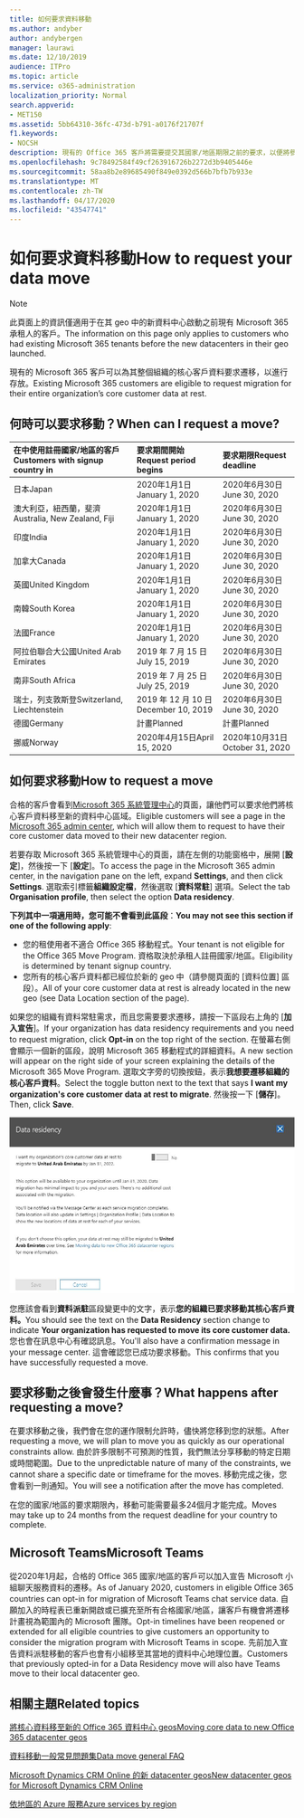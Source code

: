 ```yaml
---
title: 如何要求資料移動
ms.author: andyber
author: andybergen
manager: laurawi
ms.date: 12/10/2019
audience: ITPro
ms.topic: article
ms.service: o365-administration
localization_priority: Normal
search.appverid:
- MET150
ms.assetid: 5bb64310-36fc-473d-b791-a0176f21707f
f1.keywords:
- NOCSH
description: 現有的 Office 365 客戶將需要提交其國家/地區期限之前的要求，以便將參與 Microsoft 365 服務的客戶資料移至新的地理位置。
ms.openlocfilehash: 9c78492584f49cf263916726b2272d3b9405446e
ms.sourcegitcommit: 58aa8b2e89685490f849e0392d566b7bfb7b933e
ms.translationtype: MT
ms.contentlocale: zh-TW
ms.lasthandoff: 04/17/2020
ms.locfileid: "43547741"
---
```

# <a name="how-to-request-your-data-move"></a><span data-ttu-id="3a2d3-103">如何要求資料移動</span><span class="sxs-lookup"><span data-stu-id="3a2d3-103">How to request your data move</span></span>

> [!NOTE]
> <span data-ttu-id="3a2d3-104">此頁面上的資訊僅適用于在其 geo 中的新資料中心啟動之前現有 Microsoft 365 承租人的客戶。</span><span class="sxs-lookup"><span data-stu-id="3a2d3-104">The information on this page only applies to customers who had existing Microsoft 365 tenants before the new datacenters in their geo launched.</span></span> 
  
<span data-ttu-id="3a2d3-105">現有的 Microsoft 365 客戶可以為其整個組織的核心客戶資料要求遷移，以進行存放。</span><span class="sxs-lookup"><span data-stu-id="3a2d3-105">Existing Microsoft 365 customers are eligible to request migration for their entire organization’s core customer data at rest.</span></span>  
  
## <a name="when-can-i-request-a-move"></a><span data-ttu-id="3a2d3-106">何時可以要求移動？</span><span class="sxs-lookup"><span data-stu-id="3a2d3-106">When can I request a move?</span></span>

|<span data-ttu-id="3a2d3-107">**在中使用註冊國家/地區的客戶**</span><span class="sxs-lookup"><span data-stu-id="3a2d3-107">**Customers with signup country in**</span></span>|<span data-ttu-id="3a2d3-108">**要求期間開始**</span><span class="sxs-lookup"><span data-stu-id="3a2d3-108">**Request period begins**</span></span>|<span data-ttu-id="3a2d3-109">**要求期限**</span><span class="sxs-lookup"><span data-stu-id="3a2d3-109">**Request deadline**</span></span>|
|:-----|:-----|:-----|
|<span data-ttu-id="3a2d3-110">日本</span><span class="sxs-lookup"><span data-stu-id="3a2d3-110">Japan</span></span>  <br/> |<span data-ttu-id="3a2d3-111">2020年1月1日</span><span class="sxs-lookup"><span data-stu-id="3a2d3-111">January 1, 2020</span></span>  <br/> |<span data-ttu-id="3a2d3-112">2020年6月30日</span><span class="sxs-lookup"><span data-stu-id="3a2d3-112">June 30, 2020</span></span>  <br/> |
|<span data-ttu-id="3a2d3-113">澳大利亞，紐西蘭，斐濟</span><span class="sxs-lookup"><span data-stu-id="3a2d3-113">Australia, New Zealand, Fiji</span></span>  <br/> |<span data-ttu-id="3a2d3-114">2020年1月1日</span><span class="sxs-lookup"><span data-stu-id="3a2d3-114">January 1, 2020</span></span>  <br/> |<span data-ttu-id="3a2d3-115">2020年6月30日</span><span class="sxs-lookup"><span data-stu-id="3a2d3-115">June 30, 2020</span></span>  <br/> |
|<span data-ttu-id="3a2d3-116">印度</span><span class="sxs-lookup"><span data-stu-id="3a2d3-116">India</span></span>  <br/> |<span data-ttu-id="3a2d3-117">2020年1月1日</span><span class="sxs-lookup"><span data-stu-id="3a2d3-117">January 1, 2020</span></span>  <br/> |<span data-ttu-id="3a2d3-118">2020年6月30日</span><span class="sxs-lookup"><span data-stu-id="3a2d3-118">June 30, 2020</span></span>  <br/> |
|<span data-ttu-id="3a2d3-119">加拿大</span><span class="sxs-lookup"><span data-stu-id="3a2d3-119">Canada</span></span>  <br/> |<span data-ttu-id="3a2d3-120">2020年1月1日</span><span class="sxs-lookup"><span data-stu-id="3a2d3-120">January 1, 2020</span></span>  <br/> |<span data-ttu-id="3a2d3-121">2020年6月30日</span><span class="sxs-lookup"><span data-stu-id="3a2d3-121">June 30, 2020</span></span>  <br/> |
|<span data-ttu-id="3a2d3-122">英國</span><span class="sxs-lookup"><span data-stu-id="3a2d3-122">United Kingdom</span></span>  <br/> |<span data-ttu-id="3a2d3-123">2020年1月1日</span><span class="sxs-lookup"><span data-stu-id="3a2d3-123">January 1, 2020</span></span>  <br/> |<span data-ttu-id="3a2d3-124">2020年6月30日</span><span class="sxs-lookup"><span data-stu-id="3a2d3-124">June 30, 2020</span></span>  <br/> |
|<span data-ttu-id="3a2d3-125">南韓</span><span class="sxs-lookup"><span data-stu-id="3a2d3-125">South Korea</span></span>  <br/> |<span data-ttu-id="3a2d3-126">2020年1月1日</span><span class="sxs-lookup"><span data-stu-id="3a2d3-126">January 1, 2020</span></span>  <br/> |<span data-ttu-id="3a2d3-127">2020年6月30日</span><span class="sxs-lookup"><span data-stu-id="3a2d3-127">June 30, 2020</span></span>  <br/> |
|<span data-ttu-id="3a2d3-128">法國</span><span class="sxs-lookup"><span data-stu-id="3a2d3-128">France</span></span>  <br/> |<span data-ttu-id="3a2d3-129">2020年1月1日</span><span class="sxs-lookup"><span data-stu-id="3a2d3-129">January 1, 2020</span></span>  <br/> |<span data-ttu-id="3a2d3-130">2020年6月30日</span><span class="sxs-lookup"><span data-stu-id="3a2d3-130">June 30, 2020</span></span>  <br/> |
|<span data-ttu-id="3a2d3-131">阿拉伯聯合大公國</span><span class="sxs-lookup"><span data-stu-id="3a2d3-131">United Arab Emirates</span></span>  <br/> |<span data-ttu-id="3a2d3-132">2019 年 7 月 15 日</span><span class="sxs-lookup"><span data-stu-id="3a2d3-132">July 15, 2019</span></span>  <br/> |<span data-ttu-id="3a2d3-133">2020年6月30日</span><span class="sxs-lookup"><span data-stu-id="3a2d3-133">June 30, 2020</span></span>  <br/> |
|<span data-ttu-id="3a2d3-134">南非</span><span class="sxs-lookup"><span data-stu-id="3a2d3-134">South Africa</span></span>  <br/> |<span data-ttu-id="3a2d3-135">2019 年 7 月 25 日</span><span class="sxs-lookup"><span data-stu-id="3a2d3-135">July 25, 2019</span></span>  <br/> |<span data-ttu-id="3a2d3-136">2020年6月30日</span><span class="sxs-lookup"><span data-stu-id="3a2d3-136">June 30, 2020</span></span>  <br/> |
|<span data-ttu-id="3a2d3-137">瑞士，列支敦斯登</span><span class="sxs-lookup"><span data-stu-id="3a2d3-137">Switzerland, Liechtenstein</span></span>  <br/> |<span data-ttu-id="3a2d3-138">2019 年 12 月 10 日</span><span class="sxs-lookup"><span data-stu-id="3a2d3-138">December 10, 2019</span></span>  <br/> |<span data-ttu-id="3a2d3-139">2020年6月30日</span><span class="sxs-lookup"><span data-stu-id="3a2d3-139">June 30, 2020</span></span>  <br/> |
|<span data-ttu-id="3a2d3-140">德國</span><span class="sxs-lookup"><span data-stu-id="3a2d3-140">Germany</span></span>  <br/> |<span data-ttu-id="3a2d3-141">計畫</span><span class="sxs-lookup"><span data-stu-id="3a2d3-141">Planned</span></span>  <br/> |<span data-ttu-id="3a2d3-142">計畫</span><span class="sxs-lookup"><span data-stu-id="3a2d3-142">Planned</span></span>  <br/> |
|<span data-ttu-id="3a2d3-143">挪威</span><span class="sxs-lookup"><span data-stu-id="3a2d3-143">Norway</span></span>  <br/> |<span data-ttu-id="3a2d3-144">2020年4月15日</span><span class="sxs-lookup"><span data-stu-id="3a2d3-144">April 15, 2020</span></span>  <br/> |<span data-ttu-id="3a2d3-145">2020年10月31日</span><span class="sxs-lookup"><span data-stu-id="3a2d3-145">October 31, 2020</span></span>  <br/> |
   
## <a name="how-to-request-a-move"></a><span data-ttu-id="3a2d3-146">如何要求移動</span><span class="sxs-lookup"><span data-stu-id="3a2d3-146">How to request a move</span></span>

<span data-ttu-id="3a2d3-147">合格的客戶會看到[Microsoft 365 系統管理中心](https://aka.ms/365admin)的頁面，讓他們可以要求他們將核心客戶資料移至新的資料中心區域。</span><span class="sxs-lookup"><span data-stu-id="3a2d3-147">Eligible customers will see a page in the [Microsoft 365 admin center](https://aka.ms/365admin), which will allow them to request to have their core customer data moved to their new datacenter region.</span></span>  
  
<span data-ttu-id="3a2d3-148">若要存取 Microsoft 365 系統管理中心的頁面，請在左側的功能窗格中，展開 [**設定**]，然後按一下 [**設定**]。</span><span class="sxs-lookup"><span data-stu-id="3a2d3-148">To access the page in the Microsoft 365 admin center, in the navigation pane on the left, expand **Settings**, and then click **Settings**.</span></span>
<span data-ttu-id="3a2d3-149">選取索引標籤**組織設定檔**，然後選取 [**資料常駐**] 選項。</span><span class="sxs-lookup"><span data-stu-id="3a2d3-149">Select the tab **Organisation profile**, then select the option **Data residency**.</span></span>
  
<span data-ttu-id="3a2d3-150">**下列其中一項適用時，您可能不會看到此區段**：</span><span class="sxs-lookup"><span data-stu-id="3a2d3-150">**You may not see this section if one of the following apply**:</span></span>
- <span data-ttu-id="3a2d3-151">您的租使用者不適合 Office 365 移動程式。</span><span class="sxs-lookup"><span data-stu-id="3a2d3-151">Your tenant is not eligible for the Office 365 Move Program.</span></span>  <span data-ttu-id="3a2d3-152">資格取決於承租人註冊國家/地區。</span><span class="sxs-lookup"><span data-stu-id="3a2d3-152">Eligibility is determined by tenant signup country.</span></span>
- <span data-ttu-id="3a2d3-153">您所有的核心客戶資料都已經位於新的 geo 中（請參閱頁面的 [資料位置] 區段）。</span><span class="sxs-lookup"><span data-stu-id="3a2d3-153">All of your core customer data at rest is already located in the new geo (see Data Location section of the page).</span></span> 
  
<span data-ttu-id="3a2d3-154">如果您的組織有資料常駐需求，而且您需要要求遷移，請按一下區段右上角的 [**加入宣告**]。</span><span class="sxs-lookup"><span data-stu-id="3a2d3-154">If your organization has data residency requirements and you need to request migration, click **Opt-in** on the top right of the section.</span></span> <span data-ttu-id="3a2d3-155">在螢幕右側會顯示一個新的區段，說明 Microsoft 365 移動程式的詳細資料。</span><span class="sxs-lookup"><span data-stu-id="3a2d3-155">A new section will appear on the right side of your screen explaining the details of the Microsoft 365 Move Program.</span></span> <span data-ttu-id="3a2d3-156">選取文字旁的切換按鈕，表示**我想要遷移組織的核心客戶資料**。</span><span class="sxs-lookup"><span data-stu-id="3a2d3-156">Select the toggle button next to the text that says **I want my organization's core customer data at rest to migrate**.</span></span> <span data-ttu-id="3a2d3-157">然後按一下 [**儲存**]。</span><span class="sxs-lookup"><span data-stu-id="3a2d3-157">Then, click **Save**.</span></span>
  
![資料中心加入動作畫面](media/dataresidencyflyoutae.jpg)
  
<span data-ttu-id="3a2d3-159">您應該會看到**資料派駐**區段變更中的文字，表示**您的組織已要求移動其核心客戶資料。**</span><span class="sxs-lookup"><span data-stu-id="3a2d3-159">You should see the text on the **Data Residency** section change to indicate **Your organization has requested to move its core customer data.**</span></span> <span data-ttu-id="3a2d3-160">您也會在訊息中心有確認訊息。</span><span class="sxs-lookup"><span data-stu-id="3a2d3-160">You'll also have a confirmation message in your message center.</span></span> <span data-ttu-id="3a2d3-161">這會確認您已成功要求移動。</span><span class="sxs-lookup"><span data-stu-id="3a2d3-161">This confirms that you have successfully requested a move.</span></span> 


  
## <a name="what-happens-after-requesting-a-move"></a><span data-ttu-id="3a2d3-162">要求移動之後會發生什麼事？</span><span class="sxs-lookup"><span data-stu-id="3a2d3-162">What happens after requesting a move?</span></span>

<span data-ttu-id="3a2d3-163">在要求移動之後，我們會在您的運作限制允許時，儘快將您移到您的狀態。</span><span class="sxs-lookup"><span data-stu-id="3a2d3-163">After requesting a move, we will plan to move you as quickly as our operational constraints allow.</span></span> <span data-ttu-id="3a2d3-164">由於許多限制不可預測的性質，我們無法分享移動的特定日期或時間範圍。</span><span class="sxs-lookup"><span data-stu-id="3a2d3-164">Due to the unpredictable nature of many of the constraints, we cannot share a specific date or timeframe for the moves.</span></span> <span data-ttu-id="3a2d3-165">移動完成之後，您會看到一則通知。</span><span class="sxs-lookup"><span data-stu-id="3a2d3-165">You will see a notification after the move has completed.</span></span>
  
<span data-ttu-id="3a2d3-166">在您的國家/地區的要求期限內，移動可能需要最多24個月才能完成。</span><span class="sxs-lookup"><span data-stu-id="3a2d3-166">Moves may take up to 24 months from the request deadline for your country to complete.</span></span>
  
## <a name="microsoft-teams"></a><span data-ttu-id="3a2d3-167">Microsoft Teams</span><span class="sxs-lookup"><span data-stu-id="3a2d3-167">Microsoft Teams</span></span>

<span data-ttu-id="3a2d3-168">從2020年1月起，合格的 Office 365 國家/地區的客戶可以加入宣告 Microsoft 小組聊天服務資料的遷移。</span><span class="sxs-lookup"><span data-stu-id="3a2d3-168">As of January 2020, customers in eligible Office 365 countries can opt-in for migration of Microsoft Teams chat service data.</span></span>  <span data-ttu-id="3a2d3-169">自願加入的時程表已重新開啟或已擴充至所有合格國家/地區，讓客戶有機會將遷移計畫視為範圍內的 Microsoft 團隊。</span><span class="sxs-lookup"><span data-stu-id="3a2d3-169">Opt-in timelines have been reopened or extended for all eligible countries to give customers an opportunity to consider the migration program with Microsoft Teams in scope.</span></span> <span data-ttu-id="3a2d3-170">先前加入宣告資料派駐移動的客戶也會有小組移至其當地的資料中心地理位置。</span><span class="sxs-lookup"><span data-stu-id="3a2d3-170">Customers that previously opted-in for a Data Residency move will also have Teams move to their local datacenter geo.</span></span>

## <a name="related-topics"></a><span data-ttu-id="3a2d3-171">相關主題</span><span class="sxs-lookup"><span data-stu-id="3a2d3-171">Related topics</span></span>

[<span data-ttu-id="3a2d3-172">將核心資料移至新的 Office 365 資料中心 geos</span><span class="sxs-lookup"><span data-stu-id="3a2d3-172">Moving core data to new Office 365 datacenter geos</span></span>](moving-data-to-new-datacenter-geos.md)

[<span data-ttu-id="3a2d3-173">資料移動一般常見問題集</span><span class="sxs-lookup"><span data-stu-id="3a2d3-173">Data move general FAQ</span></span>](data-move-faq.md)

[<span data-ttu-id="3a2d3-174">Microsoft Dynamics CRM Online 的新 datacenter geos</span><span class="sxs-lookup"><span data-stu-id="3a2d3-174">New datacenter geos for Microsoft Dynamics CRM Online</span></span>](https://go.microsoft.com/fwlink/p/?Linkid=615924)
  
[<span data-ttu-id="3a2d3-175">依地區的 Azure 服務</span><span class="sxs-lookup"><span data-stu-id="3a2d3-175">Azure services by region</span></span>](https://azure.microsoft.com/regions/)
  

